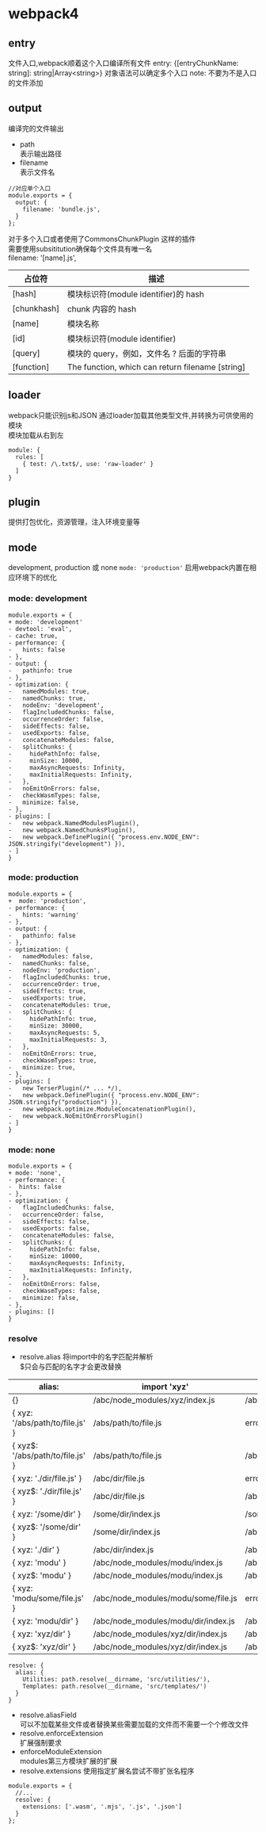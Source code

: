 # webpack4

## entry
文件入口,webpack顺着这个入口编译所有文件
entry: {[entryChunkName: string]: string|Array\<string>}
对象语法可以确定多个入口
note: 不要为不是入口的文件添加


## output
编译完的文件输出  
- path  
  表示输出路径
- filename  
  表示文件名
```
//对应单个入口
module.exports = {
  output: {
    filename: 'bundle.js',
  }
};
```
对于多个入口或者使用了CommonsChunkPlugin 这样的插件  
需要使用subsititution确保每个文件具有唯一名  
filename: '[name].js',  

占位符|描述
|---|---|
[hash]|模块标识符(module identifier)的 hash
[chunkhash]|chunk 内容的 hash
[name]|模块名称
[id]|模块标识符(module identifier)
[query]|模块的 query，例如，文件名 ? 后面的字符串
[function]|The function, which can return filename [string]

## loader
webpack只能识别js和JSON
通过loader加载其他类型文件,并转换为可供使用的模块  
模块加载从右到左
```
module: {
  rules: [
    { test: /\.txt$/, use: 'raw-loader' }
  ]
}
```

## plugin
提供打包优化，资源管理，注入环境变量等

## mode
development, production 或 none
```mode: 'production'```
启用webpack内置在相应环境下的优化

### mode: development
```
module.exports = {
+ mode: 'development'
- devtool: 'eval',
- cache: true,
- performance: {
-   hints: false
- },
- output: {
-   pathinfo: true
- },
- optimization: {
-   namedModules: true,
-   namedChunks: true,
-   nodeEnv: 'development',
-   flagIncludedChunks: false,
-   occurrenceOrder: false,
-   sideEffects: false,
-   usedExports: false,
-   concatenateModules: false,
-   splitChunks: {
-     hidePathInfo: false,
-     minSize: 10000,
-     maxAsyncRequests: Infinity,
-     maxInitialRequests: Infinity,
-   },
-   noEmitOnErrors: false,
-   checkWasmTypes: false,
-   minimize: false,
- },
- plugins: [
-   new webpack.NamedModulesPlugin(),
-   new webpack.NamedChunksPlugin(),
-   new webpack.DefinePlugin({ "process.env.NODE_ENV": JSON.stringify("development") }),
- ]
}
```
### mode: production
```
module.exports = {
+  mode: 'production',
- performance: {
-   hints: 'warning'
- },
- output: {
-   pathinfo: false
- },
- optimization: {
-   namedModules: false,
-   namedChunks: false,
-   nodeEnv: 'production',
-   flagIncludedChunks: true,
-   occurrenceOrder: true,
-   sideEffects: true,
-   usedExports: true,
-   concatenateModules: true,
-   splitChunks: {
-     hidePathInfo: true,
-     minSize: 30000,
-     maxAsyncRequests: 5,
-     maxInitialRequests: 3,
-   },
-   noEmitOnErrors: true,
-   checkWasmTypes: true,
-   minimize: true,
- },
- plugins: [
-   new TerserPlugin(/* ... */),
-   new webpack.DefinePlugin({ "process.env.NODE_ENV": JSON.stringify("production") }),
-   new webpack.optimize.ModuleConcatenationPlugin(),
-   new webpack.NoEmitOnErrorsPlugin()
- ]
}
```
### mode: none
```
module.exports = {
+ mode: 'none',
- performance: {
-  hints: false
- },
- optimization: {
-   flagIncludedChunks: false,
-   occurrenceOrder: false,
-   sideEffects: false,
-   usedExports: false,
-   concatenateModules: false,
-   splitChunks: {
-     hidePathInfo: false,
-     minSize: 10000,
-     maxAsyncRequests: Infinity,
-     maxInitialRequests: Infinity,
-   },
-   noEmitOnErrors: false,
-   checkWasmTypes: false,
-   minimize: false,
- },
- plugins: []
}
```

### resolve
- resolve.alias
  将import中的名字匹配并解析  
  $只会与匹配的名字才会更改替换

alias:	|import 'xyz'	|import 'xyz/file.js'
|------|--|--|
{}|/abc/node_modules/xyz/index.js|/abc/node_modules/xyz/file.js
{ xyz: '/abs/path/to/file.js' }|/abs/path/to/file.js|error
{ xyz$: '/abs/path/to/file.js' }|/abs/path/to/file.js|/abc/node_modules/xyz/file.js
{ xyz: './dir/file.js' }|/abc/dir/file.js|error
{ xyz$: './dir/file.js' }|/abc/dir/file.js|/abc/node_modules/xyz/file.js
{ xyz: '/some/dir' }|/some/dir/index.js|/some/dir/file.js
{ xyz$: '/some/dir' }|/some/dir/index.js|/abc/node_modules/xyz/file.js
{ xyz: './dir' }|/abc/dir/index.js|/abc/dir/file.js
{ xyz: 'modu' }|/abc/node_modules/modu/index.js|/abc/node_modules/modu/file.js
{ xyz$: 'modu' }|/abc/node_modules/modu/index.js|/abc/node_modules/xyz/file.js
{ xyz: 'modu/some/file.js' }|/abc/node_modules/modu/some/file.js|error
{ xyz: 'modu/dir' }|/abc/node_modules/modu/dir/index.js|/abc/node_modules/dir/file.js
{ xyz: 'xyz/dir' }|/abc/node_modules/xyz/dir/index.js|/abc/node_modules/xyz/dir/file.js
{ xyz$: 'xyz/dir' }|/abc/node_modules/xyz/dir/index.js|/abc/node_modules/xyz/file.js
```
resolve: {
  alias: {
    Utilities: path.resolve(__dirname, 'src/utilities/'),
    Templates: path.resolve(__dirname, 'src/templates/')
  }
}
```
- resolve.aliasField  
  可以不加载某些文件或者替换某些需要加载的文件而不需要一个个修改文件
- resolve.enforceExtension  
  扩展强制要求
- enforceModuleExtension  
  modules第三方模块扩展的扩展
- resolve.extensions
  使用指定扩展名尝试不带扩张名程序
```
module.exports = {
  //...
  resolve: {
    extensions: ['.wasm', '.mjs', '.js', '.json']
  }
};
```